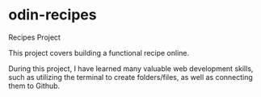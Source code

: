 # odin-recipes
Recipes Project

This project covers building a functional recipe online.

During this project, I have learned many valuable web development skills, such as utilizing the terminal to create folders/files, as well as connecting them to Github.